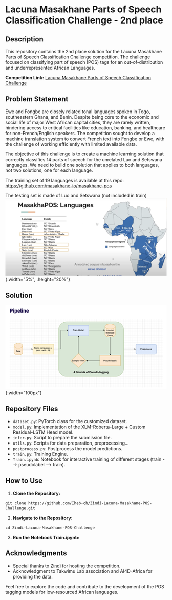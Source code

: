 # Lacuna Masakhane Parts of Speech Classification Challenge - 2nd place

## Description
This repository contains the 2nd place solution for the Lacuna Masakhane Parts of Speech Classification Challenge competition. The challenge focused on classifying part of speech (POS) tags for an out-of-distribution and underrepresented African Languages.

**Competition Link:** [Lacuna Masakhane Parts of Speech Classification Challenge](https://zindi.africa/competitions/lacuna-masakhane-parts-of-speech-classification-challenge/leaderboard)

## Problem Statement
Ewe and Fongbe are closely related tonal languages spoken in Togo, southeastern Ghana, and Benin. Despite being core to the economic and social life of major West African capital cities, they are rarely written, hindering access to critical facilities like education, banking, and healthcare for non-French/English speakers. The competition sought to develop a machine translation system to convert French text into Fongbe or Ewe, with the challenge of working efficiently with limited available data.

The objective of this challenge is to create a machine learning solution that correctly classifies 14 parts of speech for the unrelated Luo and Setswana languages. We need to build one solution that applies to both languages, not two solutions, one for each language.

The training set of 19 languages is available at this repo: https://github.com/masakhane-io/masakhane-pos

The testing set is made of Luo and Setswana (not included in train)
![Alt text](images/image.png){:width="5%", :height="20%"}

## Solution
![Alt text](images/image-1.png){:width="100px"}

## Repository Files
- `dataset.py`: PyTorch class for the customized dataset.
- `model.py`: Implementation of the XLM-Roberta-Large + Custom Residual-LSTM Head model.
- `infer.py`: Script to prepare the submission file.
- `utils.py`: Scripts for  data preparation, preprocessing...
- `postprocess.py`: Postprocess the model predictions.
- `train.py`: Training Engine.
- `Train.ipynb`: Notebook for interactive training of different stages (train --> pseudolabel --> train).

## How to Use
1. **Clone the Repository:**
```
git clone https://github.com/Iheb-ch/Zindi-Lacuna-Masakhane-POS-Challenge.git
```
2. **Navigate to the Repository:**
```
cd Zindi-Lacuna-Masakhane-POS-Challenge
```
3. **Run the Notebook Train.ipynb:**


## Acknowledgments
- Special thanks to [Zindi](https://zindi.africa/) for hosting the competition.
- Acknowledgment to Takwimu Lab association and AI4D-Africa for providing the data.

Feel free to explore the code and contribute to the development of the POS tagging models for low-resourced  African languages.
